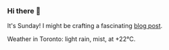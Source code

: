 ### Hi there :wave:

It's Sunday! I might be crafting a fascinating [blog post](https://benjaminwuethrich.dev).

Weather in Toronto: light rain, mist, at +22°C.
